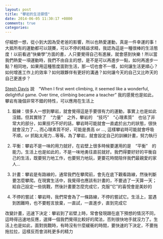 ```yaml
---
layout: post
title: "攀岩的生活領悟"
date: 2014-06-05 11:30:17 +0800
comments: true
categories: 
---
```


仔細想一想，從小到大因為受老爸的影響，所以也熱愛運動，真是一件幸運的事！大抵所有的運動都可以競賽，可以不停的精益求精，我認為這是一種很棒的生活態度！以前看過”快樂學”方面的書，人只要覺得自己有進展，就會感到快樂！所以當我們熱愛一項運動時，我們不由自主的想，是不是可以再進步一點，如何再進步一點？相同地，如果用這種態度面對生活，那一切也會不一樣，如何讓生活更順心？如何增進工作上的效率？如何跟夥伴有更好的溝通？如何讓今天的自己又比昨天的自己更進步？

[Steph Davis](http://en.wikipedia.org/wiki/Steph_Davis) 說　“When I first went climbing, it seemed like a wonderful, delightful game. Over time, climbing became a teacher” 我的感覺也是如此，攀岩有幾個非常不錯的特性，可以應用在生活上

1. 鍛練：很多人一想到攀岩，就會覺得這是手要很有力的運動，事實上也是如此沒錯。但其實除了　“力量”　之外，攀岩的　“技巧”　“心理素質”　也佔了非常大的部分，如果技巧不好的話，攀岩時可能就會一直處於出力的狀態，很快就會沒力了…, 而心理素質不好，可能是畏高 or …, 這樣攀岩時可能就會呼吸不順，or 抓點太用力…等等。為了攀岩，就會設定自己的訓練計畫，努力執行

2. 平衡：攀岩不是一味的用力就好，在岩壁上很多時候要運用的是　“平衡”　的能力。生活上也是如此的，不是一味地勇往直前就好。我們得要好好的平衡自己的生活，既要努力地工作，也要努力地玩，更要花時間陪伴我們最親愛的家人…

3. 計畫：攀岩是有路線的，通常我們在攀爬前，會先在底下觀看路線，然後判斷要怎麼攀爬。在現實生活中，我覺得也應該有計畫的，不要過了一天算一天；給自己設定一些挑戰，然後計畫要怎麼完成它，克服“它”的喜悅會是美妙的

4. 不停的嘗試：攀岩時，我們常會為了一條路線，不停的嘗試它。生活上，當遇到困難時，也不要輕言放棄，一直試，一直進步，直到完成它

改變計畫，迅速下決定：攀岩到了岩壁上時，常會發現跟在底下預想的情況不同，這時得迅速地反應，選擇一個我們覺得比較好的爬法，否則很快地手就沒力了。生活上也是如此，面對挑戰時，有時沒有什麼緩衝的時間，要快速的下決定，不要拖拖拉拉，這樣反而會消秏更多的精力